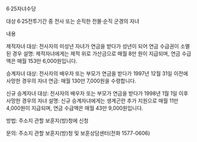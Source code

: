 6·25자녀수당

대상
6·25전투기간 중 전사 또는 순직한 전몰·순직 군경의 자녀

내용

제적자녀
대상: 전사자의 미성년 자녀가 연금을 받다가 성년이 되어 연금 수급권이 소멸된 경우
설명: 제적자녀에게는 제적 위로 가산금으로 매월 8만 원이 지급되며, 연금 수급액은 매월 153만 6,000원입니다.

승계자녀
대상: 전사자의 배우자 또는 부모가 연금을 받다가 1997년 12월 31일 이전에 사망한 경우의 자녀
연금: 매월 130만 7,000원을 수령합니다.

신규 승계자녀
대상: 전사자의 배우자 또는 부모가 연금을 받다가 1998년 1월 1일 이후 사망한 경우의 자녀
설명: 신규 승계자녀에게는 생계곤란 추가 지원으로 매월 11만 4,000원이 지급되며, 연금 수급액은 매월 43만 9,000원입니다.


방법: 주소지 관할 보훈지(방)청에 신청

문의: 주소지 관할 보훈지(방)청 및 보훈상담센터(전화 1577-0606)

